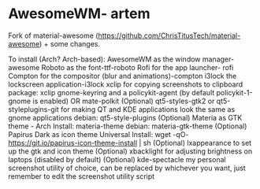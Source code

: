 # AwesomeWM- artem
Fork of material-awesome (https://github.com/ChrisTitusTech/material-awesome) + some changes.

To install (Arch? Arch-based):
AwesomeWM as the window manager-awesome
Roboto as the font-ttf-roboto
Rofi for the app launcher- rofi
Compton for the compositor (blur and animations)-compton
i3lock the lockscreen application-i3lock 
xclip for copying screenshots to clipboard package: xclip
gnome-keyring and a policykit-agent (by default policykit-1-gnome is enabled) OR mate-polkit
(Optional) qt5-styles-gtk2 or qt5-styleplugins-git for making QT and KDE applications look the same as gnome applications debian: qt5-style-plugins
(Optional) Materia as GTK theme - Arch Install: materia-theme debian: materia-gtk-theme
(Optional) Papirus Dark as icon theme Universal Install: wget -qO- https://git.io/papirus-icon-theme-install | sh
(Optional) lxappearance to set up the gtk and icon theme
(Optional) xbacklight for adjusting brightness on laptops (disabled by default)
(Optional) kde-spectacle my personal screenshot utility of choice, can be replaced by whichever you want, just remember to edit the screenshot utility script

